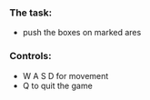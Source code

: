 ### The task:
- push the boxes on marked ares
### Controls:
- W A S D for movement
- Q to quit the game